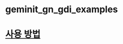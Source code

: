 # geminit_gn_gdi_examples

# [사용 방법](https://git.geminit.co.kr/gdiplus_project/geminit_gn_gdi_examples/-/wikis/home)